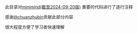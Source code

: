 此目录对[minimind(截至2024-09-20版)](https://github.com/jingyaogong/minimind/tree/c28664dac8cc7eec83dcf6c03decc0ec40ded44d)
重要的代码进行了逐行注释

感谢[@chuanzhubin](https://github.com/chuanzhubin)贡献此部分内容

很大程度方便了学习者快速理解